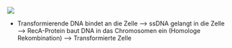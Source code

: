 ![](Pasted%20image%2020240119095909.png)
- Transformierende DNA bindet an die Zelle --> ssDNA gelangt in die Zelle --> RecA-Protein baut DNA in das Chromosomen ein (Homologe Rekombination) --> Transformierte Zelle 